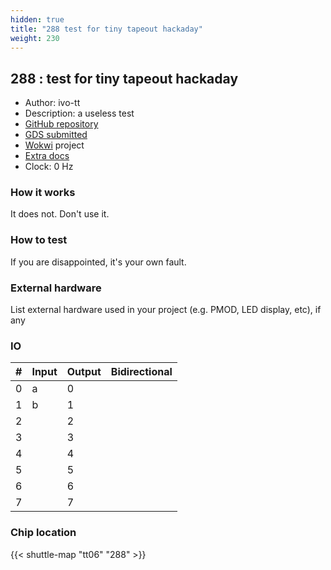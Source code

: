 ```yaml
---
hidden: true
title: "288 test for tiny tapeout hackaday"
weight: 230
---
```


## 288 : test for tiny tapeout hackaday

* Author: ivo-tt
* Description: a useless test
* [GitHub repository](https://github.com/ivo-tt/tiny-tapeout-01)
* [GDS submitted](https://github.com/ivo-tt/tiny-tapeout-01/actions/runs/8674096242)
* [Wokwi](https://wokwi.com/projects/395058308283408385) project
* [Extra docs]()
* Clock: 0 Hz

<!---

This file is used to generate your project datasheet. Please fill in the information below and delete any unused
sections.

You can also include images in this folder and reference them in the markdown. Each image must be less than
512 kb in size, and the combined size of all images must be less than 1 MB.
-->


### How it works

It does not. Don't use it.

### How to test

If you are disappointed, it's your own fault.

### External hardware

List external hardware used in your project (e.g. PMOD, LED display, etc), if any


### IO

| #             | Input    | Output   | Bidirectional   |
| ------------- | -------- | -------- | --------------- |
| 0 | a  | 0  |         |
| 1 | b  | 1  |         |
| 2 |   | 2  |         |
| 3 |   | 3  |         |
| 4 |   | 4  |         |
| 5 |   | 5  |         |
| 6 |   | 6  |         |
| 7 |   | 7  |         |


### Chip location

{{< shuttle-map "tt06" "288" >}}
